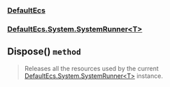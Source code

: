 ### [DefaultEcs](./DefaultEcs.md 'DefaultEcs')
### [DefaultEcs.System.SystemRunner&lt;T&gt;](./DefaultEcs-System-SystemRunner-T-.md 'DefaultEcs.System.SystemRunner&lt;T&gt;')
## Dispose() `method`
>Releases all the resources used by the current [DefaultEcs.System.SystemRunner&lt;T&gt;](./DefaultEcs-System-SystemRunner-T-.md 'DefaultEcs.System.SystemRunner&lt;T&gt;') instance.
